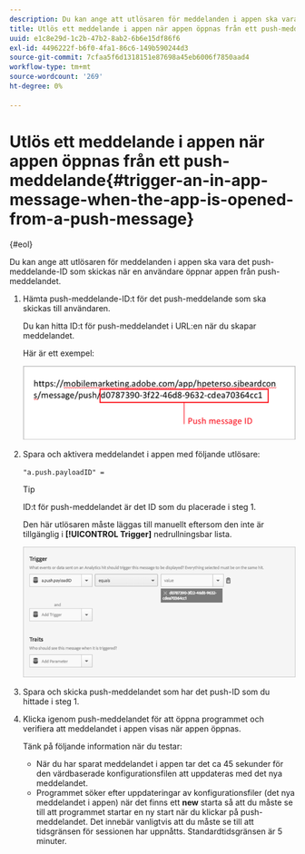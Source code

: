 ```yaml
---
description: Du kan ange att utlösaren för meddelanden i appen ska vara det push-meddelande-ID som skickas när en användare öppnar appen från push-meddelandet.
title: Utlös ett meddelande i appen när appen öppnas från ett push-meddelande
uuid: e1c8e29d-1c2b-47b2-8ab2-6b6e15df86f6
exl-id: 4496222f-b6f0-4fa1-86c6-149b590244d3
source-git-commit: 7cfaa5f6d1318151e87698a45eb6006f7850aad4
workflow-type: tm+mt
source-wordcount: '269'
ht-degree: 0%

---
```


# Utlös ett meddelande i appen när appen öppnas från ett push-meddelande{#trigger-an-in-app-message-when-the-app-is-opened-from-a-push-message}

{#eol}

Du kan ange att utlösaren för meddelanden i appen ska vara det push-meddelande-ID som skickas när en användare öppnar appen från push-meddelandet.

1. Hämta push-meddelande-ID:t för det push-meddelande som ska skickas till användaren.

   Du kan hitta ID:t för push-meddelandet i URL:en när du skapar meddelandet.

   Här är ett exempel:

   ![](assets/brandon_task1.png)

1. Spara och aktivera meddelandet i appen med följande utlösare:

   `"a.push.payloadID" =`

   >[!TIP]
   >
   >ID:t för push-meddelandet är det ID som du placerade i steg 1.

   Den här utlösaren måste läggas till manuellt eftersom den inte är tillgänglig i **[!UICONTROL Trigger]** nedrullningsbar lista.

   ![](assets/brandon_task2.png)

1. Spara och skicka push-meddelandet som har det push-ID som du hittade i steg 1.
1. Klicka igenom push-meddelandet för att öppna programmet och verifiera att meddelandet i appen visas när appen öppnas.

   Tänk på följande information när du testar:

   * När du har sparat meddelandet i appen tar det ca 45 sekunder för den värdbaserade konfigurationsfilen att uppdateras med det nya meddelandet.
   * Programmet söker efter uppdateringar av konfigurationsfiler (det nya meddelandet i appen) när det finns ett **new** starta så att du måste se till att programmet startar en ny start när du klickar på push-meddelandet.
   Det innebär vanligtvis att du måste se till att tidsgränsen för sessionen har uppnåtts. Standardtidsgränsen är 5 minuter.
